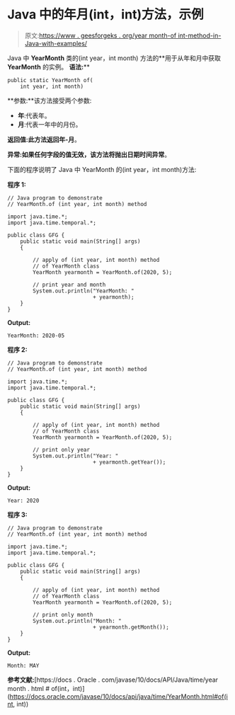 # Java 中的年月(int，int)方法，示例

> 原文:[https://www . geesforgeks . org/year month-of int-method-in-Java-with-examples/](https://www.geeksforgeeks.org/yearmonth-ofint-int-method-in-java-with-examples/)

Java 中 **YearMonth** 类的(int year，int month) 方法的**用于从年和月中获取 **YearMonth** 的实例。
**语法:****

```
public static YearMonth of(
    int year, int month)
```

**参数:**该方法接受两个参数:

*   **年**:代表年。
*   **月**:代表一年中的月份。

**返回值:**此方法返回**年-月**。

**异常:**如果任何字段的值无效，该方法将抛出**日期时间异常**。

下面的程序说明了 Java 中 YearMonth 的(int year，int month)方法:

**程序 1:**

```
// Java program to demonstrate
// YearMonth.of (int year, int month) method

import java.time.*;
import java.time.temporal.*;

public class GFG {
    public static void main(String[] args)
    {

        // apply of (int year, int month) method
        // of YearMonth class
        YearMonth yearmonth = YearMonth.of(2020, 5);

        // print year and month
        System.out.println("YearMonth: "
                           + yearmonth);
    }
}
```

**Output:**

```
YearMonth: 2020-05

```

**程序 2:**

```
// Java program to demonstrate
// YearMonth.of (int year, int month) method

import java.time.*;
import java.time.temporal.*;

public class GFG {
    public static void main(String[] args)
    {

        // apply of (int year, int month) method
        // of YearMonth class
        YearMonth yearmonth = YearMonth.of(2020, 5);

        // print only year
        System.out.println("Year: "
                           + yearmonth.getYear());
    }
}
```

**Output:**

```
Year: 2020

```

**程序 3:**

```
// Java program to demonstrate
// YearMonth.of (int year, int month) method

import java.time.*;
import java.time.temporal.*;

public class GFG {
    public static void main(String[] args)
    {

        // apply of (int year, int month) method
        // of YearMonth class
        YearMonth yearmonth = YearMonth.of(2020, 5);

        // print only month
        System.out.println("Month: "
                           + yearmonth.getMonth());
    }
}
```

**Output:**

```
Month: MAY

```

**参考文献:**[https://docs . Oracle . com/javase/10/docs/API/Java/time/year month . html # of(int，int)](https://docs.oracle.com/javase/10/docs/api/java/time/YearMonth.html#of(int, int))